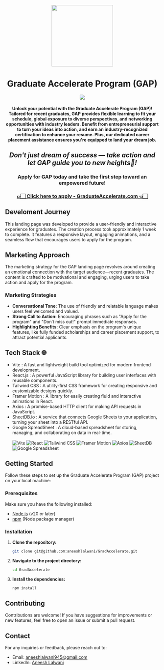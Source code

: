 <div align="center">
<img src="https://imgproxy.gamma.app/resize/quality:80/resizing_type:fit/width:2000/https://cdn.gamma.app/qh08wth9acd560e/f95b3ba6f16f43a7bd633b884c3c7c33/original/GAP-Logo.png" width="200px"/>
   <h1>Graduate Accelerate Program (GAP)</h1></div>

<p align="center">
<a href="https://github.com/aneeshlalwani/GradAccelerate/readme-typing-svg"><img src="https://readme-typing-svg.herokuapp.com?lines=Elevate%20Your%20Future%20☀️;Unlock%20Your%20Potential%20💪🏻;GAP%20is%20Your%20Pathway%20to%20Success%20🛣️&center=true&width=500&height=40"></a>
</p>
<div align="center">

<h4>
Unlock your potential with the Graduate Accelerate Program (GAP)! Tailored for recent graduates, GAP provides <strong>flexible learning</strong> to fit your schedule, <strong>global exposure</strong> to diverse perspectives, and <strong>networking opportunities with industry leaders</strong>.
Benefit from entrepreneurial support to turn your ideas into action, and earn an <strong>industry-recognized certification</strong> to enhance your resume. Plus, our dedicated career placement assistance ensures you're equipped to land your dream job.
</h4>
<h2><strong><i>Don't just dream of success — take action and let GAP guide you to new heights🚀!</i></strong></h2>
<h3>Apply for GAP today and take the first step toward an empowered future!</h3>
<h3><a  href="https://gradaccelerate.com/" target="_blank">👉🏻 Click here to apply - GraduateAccelerate.com 👈🏻</a></h3>
</div>

## Develoment Journey
This landing page was developed to provide a user-friendly and interactive experience for graduates. The creation process took approximately 1 week to complete. It features a responsive layout, engaging animations, and a seamless flow that encourages users to apply for the program.
## Marketing Approach
The marketing strategy for the GAP landing page revolves around creating an emotional connection with the target audience—recent graduates. The content is crafted to be motivational and engaging, urging users to take action and apply for the program.
### Marketing Strategies
- <strong>Conversational Tone:</strong>  The use of friendly and relatable language makes users feel welcomed and valued.
- <strong>Strong Call to Action:</strong> Encouraging phrases such as "Apply for the program" and "Don’t miss out!" prompt immediate responses.
- <strong>Highlighting Benefits:</strong> Clear emphasis on the program's unique features, like fully funded scholarships and career placement support, to attract potential applicants.
## Tech Stack 🌐
- Vite : A fast and lightweight build tool optimized for modern frontend development.
- React.js : A powerful JavaScript library for building user interfaces with reusable components.
- Tailwind CSS : A utility-first CSS framework for creating responsive and customizable designs quickly.
- Framer Motion :  A library for easily creating fluid and interactive animations in React.
- Axios :  A promise-based HTTP client for making API requests in JavaScript.
- SheetDB.io : A service that connects Google Sheets to your application, turning your sheet into a RESTful API.
- Google SpreadSheet : A cloud-based spreadsheet for storing, managing, and collaborating on data in real-time.<br /><br />
![Vite](https://img.shields.io/badge/Vite-646CFF?style=for-the-badge&labelColor=black&logo=vite&logoColor=646CFF)
![React](https://img.shields.io/badge/React-61DAFB?style=for-the-badge&labelColor=black&logo=react&logoColor=61DAFB)
![Tailwind CSS](https://img.shields.io/badge/Tailwind%20CSS-38B2AC?style=for-the-badge&labelColor=black&logo=tailwind-css&logoColor=38B2AC)
![Framer Motion](https://img.shields.io/badge/Framer%20Motion-0055FF?style=for-the-badge&labelColor=black&logo=framer&logoColor=0055FF)
![Axios](https://img.shields.io/badge/Axios-5A29E4?style=for-the-badge&labelColor=black&logo=axios&logoColor=5A29E4)
![SheetDB](https://img.shields.io/badge/SheetDB.io-ffca28?style=for-the-badge&labelColor=black&logoColor=ffca28)
![Google Spreadsheet](https://img.shields.io/badge/Google%20Sheets-34A853?style=for-the-badge&labelColor=black&logo=google-sheets&logoColor=34A853)

## Getting Started
Follow these steps to set up the Graduate Accelerate Program (GAP) project on your local machine:

### Prerequisites

Make sure you have the following installed:
- [Node.js](https://nodejs.org/) (v20 or later)
- [npm](https://www.npmjs.com/) (Node package manager)

### Installation

1. **Clone the repository:**

   ```bash
   git clone git@github.com:aneeshlalwani/GradAccelerate.git
3. **Navigate to the project directory:**   

    ```bash
   cd GradAccelerate
4. **Install the dependencies:**

   ```bash
   npm install

 ## Contributing
 Contributions are welcome! If you have suggestions for improvements or new features, feel free to open an issue or submit a pull request.

## Contact
For any inquiries or feedback, please reach out to:

- Email: aneeshlalwani945@gmail.com
- LinkedIn: <a href="www.linkedin.com/in/aneesh-lalwani">Aneesh Lalwani</a>
